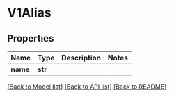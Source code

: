 # V1Alias

## Properties
Name | Type | Description | Notes
------------ | ------------- | ------------- | -------------
**name** | **str** |  |

[[Back to Model list]](../README.md#documentation-for-models) [[Back to API list]](../README.md#documentation-for-api-endpoints) [[Back to README]](../README.md)


